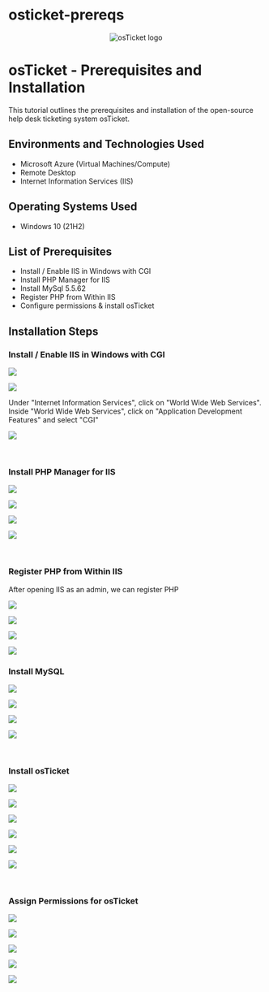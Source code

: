 # osticket-prereqs

<p align="center">
<img src="https://i.imgur.com/Clzj7Xs.png" alt="osTicket logo"/>
</p>

<h1>osTicket - Prerequisites and Installation</h1>
This tutorial outlines the prerequisites and installation of the open-source help desk ticketing system osTicket.<br />


<h2>Environments and Technologies Used</h2>

- Microsoft Azure (Virtual Machines/Compute)
- Remote Desktop
- Internet Information Services (IIS)

<h2>Operating Systems Used </h2>

- Windows 10</b> (21H2)

<h2>List of Prerequisites</h2>

- Install / Enable IIS in Windows with CGI
- Install PHP Manager for IIS
- Install MySql 5.5.62
- Register PHP from Within IIS
- Configure permissions & install osTicket

<h2>Installation Steps</h2>

<h3> Install / Enable IIS in Windows with CGI </h3>
<p>
<img src="https://github.com/gaelle-talangai/osticket-prereqs/blob/main/IIS1.png?raw=true"/>
</p>
<p>
<img src="https://github.com/gaelle-talangai/osticket-prereqs/blob/main/IIS2.png?raw=true"/>
</p>

<p> Under "Internet Information Services", click on "World Wide Web Services". Inside "World Wide Web Services", click on "Application Development Features" and select "CGI" </p>
<p>
<img src="https://github.com/gaelle-talangai/osticket-prereqs/blob/main/IIS3.png?raw=true"/>
</p>

<br />

<h3> Install PHP Manager for IIS</h3>
<p>
<img src="https://github.com/gaelle-talangai/osticket-prereqs/blob/main/PHP3.png"/>
</p>
<p>
<img src="https://github.com/gaelle-talangai/osticket-prereqs/blob/main/PHP4.png"/>
</p>
<p>
<img src="https://github.com/gaelle-talangai/osticket-prereqs/blob/main/PHP5.png"/>
</p>
<p>
<img src="https://github.com/gaelle-talangai/osticket-prereqs/blob/main/PHP6.png"/>
</p>

<br />

<h3> Register PHP from Within IIS</h3>

<p> After opening IIS as an admin, we can register PHP </p>
<p>
<img src="https://github.com/gaelle-talangai/osticket-prereqs/blob/main/PHP7.png"/>
</p>
<p>
<img src="https://github.com/gaelle-talangai/osticket-prereqs/blob/main/PHP8.png"/>
</p>
<p>
<img src="https://github.com/gaelle-talangai/osticket-prereqs/blob/main/PHP9.png"/>
</p>
<p>
<img src="https://github.com/gaelle-talangai/osticket-prereqs/blob/main/PHP10.png"/>
</p>


<h3> Install MySQL </h3
<p>
<img src="https://github.com/gaelle-talangai/osticket-prereqs/blob/main/mySQL1.png?raw=true"/>
</p>
<p>
<img src="https://github.com/gaelle-talangai/osticket-prereqs/blob/main/mySQL2.png?raw=true"/>
</p>
<p>
<img src="https://github.com/gaelle-talangai/osticket-prereqs/blob/main/mySQL3.png?raw=true"/>
</p>
<p>
<img src="https://github.com/gaelle-talangai/osticket-prereqs/blob/main/mySQL4.png?raw=true"/>
</p>  

<br />

<h3> Install osTicket </h3>

<p>
<img src="https://github.com/gaelle-talangai/osticket-prereqs/blob/main/Ost1.png"/>
</p>
<p>
<img src="https://github.com/gaelle-talangai/osticket-prereqs/blob/main/Ost2.png"/>
</p>
<p>
<img src="https://github.com/gaelle-talangai/osticket-prereqs/blob/main/Ost3.png"/>
</p>
<p>
<img src="https://github.com/gaelle-talangai/osticket-prereqs/blob/main/Ost4.png"/>
</p>  
<p>
<img src="https://github.com/gaelle-talangai/osticket-prereqs/blob/main/Ost5.png"/>
</p>  
<p>
<img src="https://github.com/gaelle-talangai/osticket-prereqs/blob/main/Ost6.png"/>
</p>  

<br />

<h3> Assign Permissions for osTicket </h3>

<p>
<img src="https://github.com/gaelle-talangai/osticket-prereqs/blob/main/Ost9.png"/>
</p>
<p>
<img src="https://github.com/gaelle-talangai/osticket-prereqs/blob/main/Ost11.png"/>
</p>
<p>
<img src="https://github.com/gaelle-talangai/osticket-prereqs/blob/main/Ost12.png"/>
</p>
<p>
<img src="https://github.com/gaelle-talangai/osticket-prereqs/blob/main/Ost13.png"/>
</p>  
<p>
<img src="https://github.com/gaelle-talangai/osticket-prereqs/blob/main/Ost14.png"/>
</p>  





